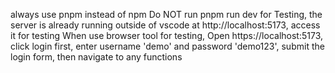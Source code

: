 always use pnpm instead of npm
Do NOT run pnpm run dev for Testing, the server is already running outside of vscode at http://localhost:5173, access it for testing 
When use browser tool for testing, Open https://localhost:5173, click login first, enter username 'demo' and password 'demo123', submit the login form, then navigate to any functions
